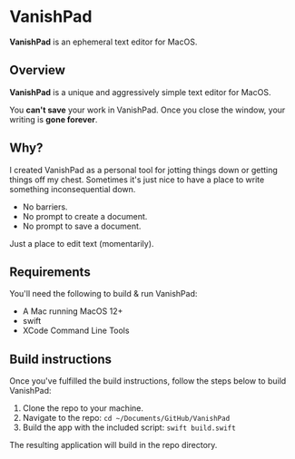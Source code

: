 # VanishPad

**VanishPad** is an ephemeral text editor for MacOS.

## Overview

**VanishPad** is a unique and aggressively simple text editor for MacOS.

You **can't save** your work in VanishPad. Once you close the window, your writing is **gone forever**.

## Why?

I created VanishPad as a personal tool for jotting things down or getting things off my chest. Sometimes it's just nice to have a place to write something inconsequential down.

- No barriers.
- No prompt to create a document.
- No prompt to save a document.

Just a place to edit text (momentarily).

## Requirements

You'll need the following to build & run VanishPad:

- A Mac running MacOS 12+
- swift
- XCode Command Line Tools

## Build instructions

Once you've fulfilled the build instructions, follow the steps below to build VanishPad:

1. Clone the repo to your machine.
2. Navigate to the repo: `cd ~/Documents/GitHub/VanishPad`
3. Build the app with the included script: `swift build.swift`

The resulting application will build in the repo directory.
